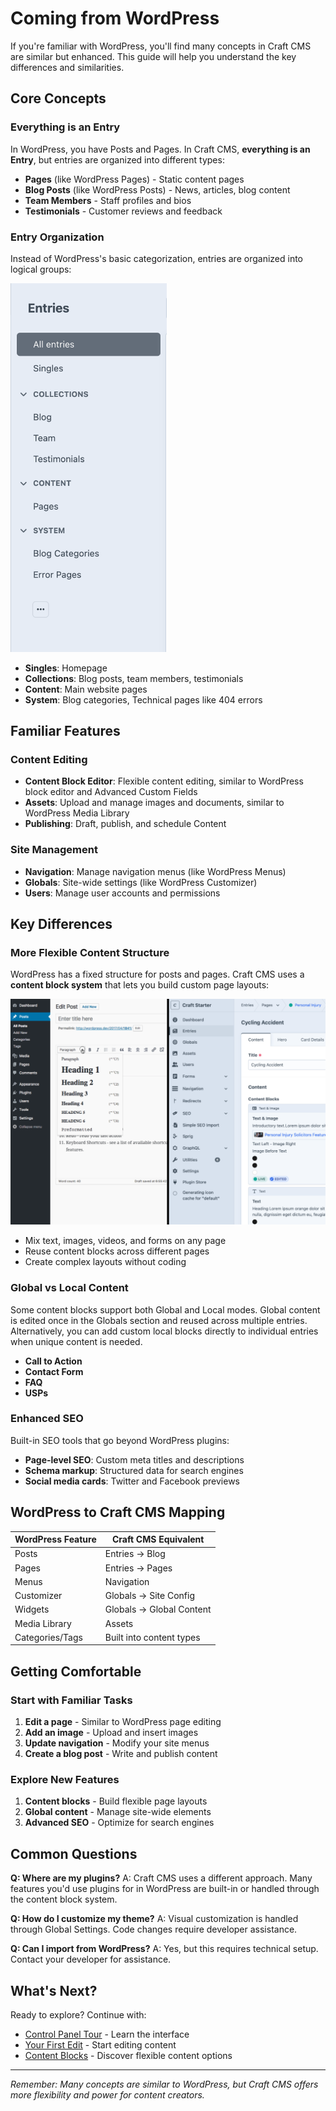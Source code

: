 # Coming from WordPress

If you're familiar with WordPress, you'll find many concepts in Craft CMS are similar but enhanced. This guide will help you understand the key differences and similarities.

## Core Concepts

### Everything is an Entry

In WordPress, you have Posts and Pages. In Craft CMS, **everything is an Entry**, but entries are organized into different types:

- **Pages** (like WordPress Pages) - Static content pages
- **Blog Posts** (like WordPress Posts) - News, articles, blog content
- **Team Members** - Staff profiles and bios
- **Testimonials** - Customer reviews and feedback

### Entry Organization

Instead of WordPress's basic categorization, entries are organized into logical groups:

<img src="./screenshots/011.png" alt="Entries sidebar showing Singles, Collections, Content, and System categories" style="max-width: 250px">

- **Singles**: Homepage
- **Collections**: Blog posts, team members, testimonials
- **Content**: Main website pages
- **System**: Blog categories, Technical pages like 404 errors

## Familiar Features

### Content Editing
- **Content Block Editor**: Flexible content editing, similar to WordPress block editor and Advanced Custom Fields
- **Assets**: Upload and manage images and documents, similar to WordPress Media Library
- **Publishing**: Draft, publish, and schedule Content

### Site Management
- **Navigation**: Manage navigation menus (like WordPress Menus)
- **Globals**: Site-wide settings (like WordPress Customizer)
- **Users**: Manage user accounts and permissions

## Key Differences

### More Flexible Content Structure
WordPress has a fixed structure for posts and pages. Craft CMS uses a **content block system** that lets you build custom page layouts:

![Content blocks interface showing different block types](./screenshots/012.png)

- Mix text, images, videos, and forms on any page
- Reuse content blocks across different pages
- Create complex layouts without coding

### Global vs Local Content
Some content blocks support both Global and Local modes. Global content is edited once in the Globals section and reused across multiple entries. Alternatively, you can add custom local blocks directly to individual entries when unique content is needed.
- **Call to Action**
- **Contact Form**
- **FAQ**
- **USPs**

### Enhanced SEO
Built-in SEO tools that go beyond WordPress plugins:
- **Page-level SEO**: Custom meta titles and descriptions
- **Schema markup**: Structured data for search engines
- **Social media cards**: Twitter and Facebook previews

## WordPress to Craft CMS Mapping

| WordPress Feature | Craft CMS Equivalent |
|------------------|---------------------|
| Posts | Entries → Blog |
| Pages | Entries → Pages |
| Menus | Navigation |
| Customizer | Globals → Site Config |
| Widgets | Globals → Global Content |
| Media Library | Assets |
| Categories/Tags | Built into content types |

## Getting Comfortable

### Start with Familiar Tasks
1. **Edit a page** - Similar to WordPress page editing
2. **Add an image** - Upload and insert images
3. **Update navigation** - Modify your site menus
4. **Create a blog post** - Write and publish content

### Explore New Features
1. **Content blocks** - Build flexible page layouts
2. **Global content** - Manage site-wide elements
3. **Advanced SEO** - Optimize for search engines

## Common Questions

**Q: Where are my plugins?**
A: Craft CMS uses a different approach. Many features you'd use plugins for in WordPress are built-in or handled through the content block system.

**Q: How do I customize my theme?**
A: Visual customization is handled through Global Settings. Code changes require developer assistance.

**Q: Can I import from WordPress?**
A: Yes, but this requires technical setup. Contact your developer for assistance.

## What's Next?

Ready to explore? Continue with:
- [Control Panel Tour](control-panel-tour.md) - Learn the interface
- [Your First Edit](first-edit.md) - Start editing content
- [Content Blocks](/content-blocks/) - Discover flexible content options

---

*Remember: Many concepts are similar to WordPress, but Craft CMS offers more flexibility and power for content creators.*